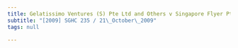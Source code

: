 ```yaml
---
title: Gelatissimo Ventures (S) Pte Ltd and Others v Singapore Flyer Pte Ltd
subtitle: "[2009] SGHC 235 / 21\_October\_2009"
tags: null

---
```


